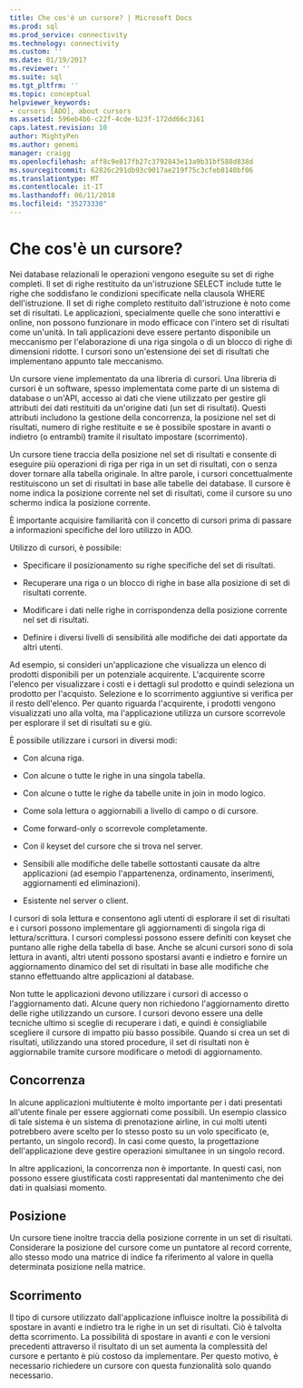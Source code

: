 ```yaml
---
title: Che cos'è un cursore? | Microsoft Docs
ms.prod: sql
ms.prod_service: connectivity
ms.technology: connectivity
ms.custom: ''
ms.date: 01/19/2017
ms.reviewer: ''
ms.suite: sql
ms.tgt_pltfrm: ''
ms.topic: conceptual
helpviewer_keywords:
- cursors [ADO], about cursors
ms.assetid: 596eb4b6-c22f-4cde-b23f-172dd66c3161
caps.latest.revision: 10
author: MightyPen
ms.author: genemi
manager: craigg
ms.openlocfilehash: aff8c9e817fb27c3792843e13a9b31bf588d838d
ms.sourcegitcommit: 62826c291db93c9017ae219f75c3cfeb8140bf06
ms.translationtype: MT
ms.contentlocale: it-IT
ms.lasthandoff: 06/11/2018
ms.locfileid: "35273330"
---
```

# <a name="what-is-a-cursor"></a>Che cos'è un cursore?
Nei database relazionali le operazioni vengono eseguite su set di righe completi. Il set di righe restituito da un'istruzione SELECT include tutte le righe che soddisfano le condizioni specificate nella clausola WHERE dell'istruzione. Il set di righe completo restituito dall'istruzione è noto come set di risultati. Le applicazioni, specialmente quelle che sono interattivi e online, non possono funzionare in modo efficace con l'intero set di risultati come un'unità. In tali applicazioni deve essere pertanto disponibile un meccanismo per l'elaborazione di una riga singola o di un blocco di righe di dimensioni ridotte. I cursori sono un'estensione dei set di risultati che implementano appunto tale meccanismo.  
  
 Un cursore viene implementato da una libreria di cursori. Una libreria di cursori è un software, spesso implementata come parte di un sistema di database o un'API, accesso ai dati che viene utilizzato per gestire gli attributi dei dati restituiti da un'origine dati (un set di risultati). Questi attributi includono la gestione della concorrenza, la posizione nel set di risultati, numero di righe restituite e se è possibile spostare in avanti o indietro (o entrambi) tramite il risultato impostare (scorrimento).  
  
 Un cursore tiene traccia della posizione nel set di risultati e consente di eseguire più operazioni di riga per riga in un set di risultati, con o senza dover tornare alla tabella originale. In altre parole, i cursori concettualmente restituiscono un set di risultati in base alle tabelle dei database. Il cursore è nome indica la posizione corrente nel set di risultati, come il cursore su uno schermo indica la posizione corrente.  
  
 È importante acquisire familiarità con il concetto di cursori prima di passare a informazioni specifiche del loro utilizzo in ADO.  
  
 Utilizzo di cursori, è possibile:  
  
-   Specificare il posizionamento su righe specifiche del set di risultati.  
  
-   Recuperare una riga o un blocco di righe in base alla posizione di set di risultati corrente.  
  
-   Modificare i dati nelle righe in corrispondenza della posizione corrente nel set di risultati.  
  
-   Definire i diversi livelli di sensibilità alle modifiche dei dati apportate da altri utenti.  
  
 Ad esempio, si consideri un'applicazione che visualizza un elenco di prodotti disponibili per un potenziale acquirente. L'acquirente scorre l'elenco per visualizzare i costi e i dettagli sul prodotto e quindi seleziona un prodotto per l'acquisto. Selezione e lo scorrimento aggiuntive si verifica per il resto dell'elenco. Per quanto riguarda l'acquirente, i prodotti vengono visualizzati uno alla volta, ma l'applicazione utilizza un cursore scorrevole per esplorare il set di risultati su e giù.  
  
 È possibile utilizzare i cursori in diversi modi:  
  
-   Con alcuna riga.  
  
-   Con alcune o tutte le righe in una singola tabella.  
  
-   Con alcune o tutte le righe da tabelle unite in join in modo logico.  
  
-   Come sola lettura o aggiornabili a livello di campo o di cursore.  
  
-   Come forward-only o scorrevole completamente.  
  
-   Con il keyset del cursore che si trova nel server.  
  
-   Sensibili alle modifiche delle tabelle sottostanti causate da altre applicazioni (ad esempio l'appartenenza, ordinamento, inserimenti, aggiornamenti ed eliminazioni).  
  
-   Esistente nel server o client.  
  
 I cursori di sola lettura e consentono agli utenti di esplorare il set di risultati e i cursori possono implementare gli aggiornamenti di singola riga di lettura/scrittura. I cursori complessi possono essere definiti con keyset che puntano alle righe della tabella di base. Anche se alcuni cursori sono di sola lettura in avanti, altri utenti possono spostarsi avanti e indietro e fornire un aggiornamento dinamico del set di risultati in base alle modifiche che stanno effettuando altre applicazioni al database.  
  
 Non tutte le applicazioni devono utilizzare i cursori di accesso o l'aggiornamento dati. Alcune query non richiedono l'aggiornamento diretto delle righe utilizzando un cursore. I cursori devono essere una delle tecniche ultimo si sceglie di recuperare i dati, e quindi è consigliabile scegliere il cursore di impatto più basso possibile. Quando si crea un set di risultati, utilizzando una stored procedure, il set di risultati non è aggiornabile tramite cursore modificare o metodi di aggiornamento.  
  
## <a name="concurrency"></a>Concorrenza  
 In alcune applicazioni multiutente è molto importante per i dati presentati all'utente finale per essere aggiornati come possibili. Un esempio classico di tale sistema è un sistema di prenotazione airline, in cui molti utenti potrebbero avere scelto per lo stesso posto su un volo specificato (e, pertanto, un singolo record). In casi come questo, la progettazione dell'applicazione deve gestire operazioni simultanee in un singolo record.  
  
 In altre applicazioni, la concorrenza non è importante. In questi casi, non possono essere giustificata costi rappresentati dal mantenimento che dei dati in qualsiasi momento.  
  
## <a name="position"></a>Posizione  
 Un cursore tiene inoltre traccia della posizione corrente in un set di risultati. Considerare la posizione del cursore come un puntatore al record corrente, allo stesso modo una matrice di indice fa riferimento al valore in quella determinata posizione nella matrice.  
  
## <a name="scrollability"></a>Scorrimento  
 Il tipo di cursore utilizzato dall'applicazione influisce inoltre la possibilità di spostare in avanti e indietro tra le righe in un set di risultati. Ciò è talvolta detta scorrimento. La possibilità di spostare in avanti *e* con le versioni precedenti attraverso il risultato di un set aumenta la complessità del cursore e pertanto è più costoso da implementare. Per questo motivo, è necessario richiedere un cursore con questa funzionalità solo quando necessario.
